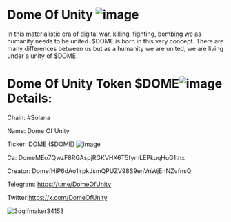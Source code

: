 # Dome Of Unity ![image](https://github.com/user-attachments/assets/3f72d8db-4f98-4719-acc4-b2c980a1b0de)

In this materialistic era of digital war, killing, fighting, bombing we as humanity needs to be united. $DOME is born in this very concept. There are many differences between us but as a humanity we are united, we are living under a unity of $DOME.

# Dome Of Unity Token $DOME![image](https://github.com/user-attachments/assets/bed38a08-f33c-4708-b290-96335692f238) Details:

Chain: #Solana 

Name: Dome Of Unity

Ticker: DOME ($DOME) ![image](https://github.com/user-attachments/assets/2a730b2e-3d92-4909-9358-efcb973d8246)

Ca: DomeMEo7QwzF8RGAspjRGKVHX6T5fymLEPkuqHuG1tnx

Creator: DomefHiP6dAo1irpkJsmQPUZV98S9enVnWjEnNZvfnsQ

Telegram: https://t.me/DomeOfUnity

Twitter:https://x.com/DomeOfUnity

![3dgifmaker34153](https://github.com/user-attachments/assets/d7ab0c53-284d-48a8-b608-36e0a584288e)


